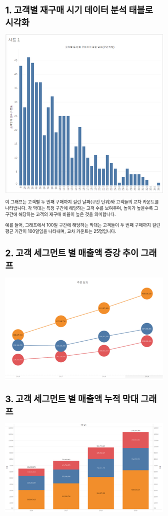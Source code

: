 # 1. 고객별 재구매 시기 데이터 분석 태블로 시각화

![histogram](히스토그램.png)

이 그래프는 고객별 두 번째 구매까지 걸린 날짜(구간 단위)와 고객들의 교차 카운트를 나타냅니다. 각 막대는 특정 구간에 해당하는 고객 수를 보여주며, 높이가 높을수록 그 구간에 해당하는 고객의 재구매 비율이 높은 것을 의미합니다. 

예를 들어, 그래프에서 100일 구간에 해당하는 막대는 고객들이 두 번째 구매까지 걸린 평균 기간이 100일임을 나타내며, 교차 카운트는 25명입니다.


# 2. 고객 세그먼트 별 매출액 증강 추이 그래프

![mark](추이.png)


# 3. 고객 세그먼트 별 매출액 누적 막대 그래프

![chart](누적막대차트.png)
